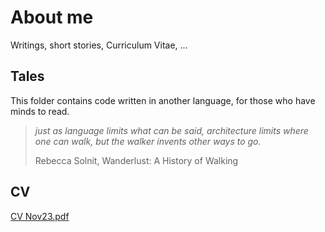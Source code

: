 # About me
Writings, short stories, Curriculum Vitae, ...



## Tales
This folder contains code written in another language, for those who have minds to read.

>*just as language limits what can be said, architecture limits where one can walk, but the walker invents other ways to go.*
>
> Rebecca Solnit, Wanderlust: A History of Walking


## CV
[CV Nov23.pdf](CV_Nov23.pdf)
